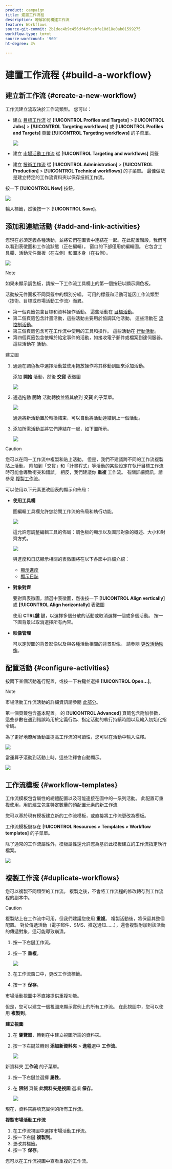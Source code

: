 ```yaml
---
product: campaign
title: 建置工作流程
description: 瞭解如何構建工作流
feature: Workflows
source-git-commit: 2b1dec4b9c456df4dfcebfe10d18e0ab01599275
workflow-type: tm+mt
source-wordcount: '969'
ht-degree: 3%

---
```


# 建置工作流程 {#build-a-workflow}

## 建立新工作流 {#create-a-new-workflow}

工作流建立流取決於工作流類型。 您可以：

* 建立 [目標工作流](#targeting-workflows) 從 **[!UICONTROL Profiles and Targets]** > **[!UICONTROL Jobs]** > **[!UICONTROL Targeting workflows]** 或 **[!UICONTROL Profiles and Targets]** 頁籤 **[!UICONTROL Targeting workflows]** 的子菜單。

   ![](assets/create-targeting-wf.png)

* 建立 [市場活動工作流](#campaign-workflows) 從 **[!UICONTROL Targeting and workflows]** 頁籤

* 建立 [技術工作流](#technical-workflows) 從 **[!UICONTROL Administration]** > **[!UICONTROL Production]** > **[!UICONTROL Technical workflows]** 的子菜單。 最佳做法是建立特定的工作流資料夾以保存技術工作流。

按一下 **[!UICONTROL New]** 按鈕。

![](assets/create_a_wf_icon.png)

輸入標籤，然後按一下 **[!UICONTROL Save]**。

## 添加和連結活動 {#add-and-link-activities}

您現在必須定義各種活動，並將它們在圖表中連結在一起。在此配置階段，我們可以看到表徵圖和工作流狀態（正在編輯）。 窗口的下部僅用於編輯圖。 它包含工具欄、活動元件面板（在左側）和圖本身（在右側）。

![](assets/new-workflow-2.png)

>[!NOTE]
>
>如果未顯示調色板，請按一下工作流工具欄上的第一個按鈕以顯示調色板。

活動按元件面板不同頁籤中的類別分組。 可用的標籤和活動可能因工作流類型（技術、目標或市場活動工作流）而異。

* 第一個頁籤包含目標和資料操作活動。 這些活動在 [目標活動](targeting-activities.md)。
* 第二個頁籤包含計畫活動，這些活動主要用於協調其他活動。 這些活動在 [流控制活動](flow-control-activities.md)。
* 第三個頁籤包含可在工作流中使用的工具和操作。 這些活動在 [行動活動](action-activities.md)。
* 第四個頁籤包含依賴於給定事件的活動，如接收電子郵件或檔案到達伺服器。 這些活動在 [活動](event-activities.md)。

建立圖

1. 通過在調色板中選擇活動並使用拖放操作將其移動到圖來添加活動。

   添加 **開始** 活動，然後 **交貨** 表徵圖

   ![](assets/new-workflow-3.png)

1. 通過拖動 **開始** 活動轉換並將其放到 **交貨** 的子菜單。

   ![](assets/new-workflow-4.png)

   通過將新活動置於轉換結束，可以自動將活動連結到上一個活動。

1. 添加所需活動並將它們連結在一起，如下圖所示。

   ![](assets/new-workflow-5.png)

>[!CAUTION]
>
>您可以在同一工作流中複製和貼上活動。 但是，我們不建議跨不同的工作流複製貼上活動。 附加到「交貨」和「計畫程式」等活動的某些設定在執行目標工作流時可能會導致衝突和錯誤。 相反，我們建議你  **重複** 工作流。 有關詳細資訊，請參見 [複製工作流](#duplicate-workflows)。

可以使用以下元素更改圖表的顯示和佈局：

* **使用工具欄**

   圖編輯工具欄允許您訪問工作流的佈局和執行功能。

   ![](assets/wf-toolbar.png)

   這允許您調整編輯工具的佈局：調色板的顯示以及圖形對象的概述、大小和對齊方式。

   ![](assets/s_user_segmentation_toolbar.png)

   與進度和日誌顯示相關的表徵圖將在以下各節中詳細介紹：

   * [顯示進度](monitor-workflow-execution.md#displaying-progress)
   * [顯示日誌](monitor-workflow-execution.md#displaying-logs)

* **對象對齊**

   要對齊表徵圖，請選中表徵圖，然後按一下 **[!UICONTROL Align vertically]** 或 **[!UICONTROL Align horizontally]** 表徵圖

   使用 **CTRL鍵** 鍵，以選擇多個分散的活動或取消選擇一個或多個活動。 按一下圖背景以取消選擇所有內容。

* **映像管理**

   可以定製圖的背景影像以及與各種活動相關的背景影像。 請參閱 [更改活動映像](change-activity-images.md)。

## 配置活動 {#configure-activities}

按兩下某個活動進行配置，或按一下右鍵並選擇 **[!UICONTROL Open...]**。

>[!NOTE]
>
>市場活動工作流活動的詳細資訊請參閱 [此部分](activities.md)。

第一個頁籤包含基本配置。 的 **[!UICONTROL Advanced]** 頁籤包含附加參數，這些參數在遇到錯誤時用於定義行為、指定活動的執行持續時間以及輸入初始化指令碼。

為了更好地瞭解活動並提高工作流的可讀性，您可以在活動中輸入注釋。

![](assets/example1-comment.png)

當運算子滾動到活動上時，這些注釋會自動顯示。

![](assets/example2-comment.png)


## 工作流模板 {#workflow-templates}

工作流模板包含屬性的總體配置以及可能連接在圖中的一系列活動。 此配置可重複使用，用於建立包含特定數量的預配置元素的新工作流

您可以基於現有模板建立新的工作流模板，或直接將工作流更改為模板。

工作流模板儲存在 **[!UICONTROL Resources > Templates > Workflow templates]** 的子菜單。

除了通常的工作流屬性外，模板屬性還允許您為基於此模板建立的工作流指定執行檔案。

![](assets/wf-template-properties.png)

## 複製工作流 {#duplicate-workflows}

您可以複製不同類型的工作流。 複製之後，不會將工作流程的修改轉存到工作流程的副本中。

>[!CAUTION]
>
>複製貼上在工作流中可用，但我們建議您使用 **重複**。 複製活動後，將保留其整個配置。 對於傳遞活動（電子郵件、SMS、推送通知……），還會複製附加到該活動的傳遞對象，這可能導致崩潰。

1. 按一下右鍵工作流。
1. 按一下 **重複**。

   ![](assets/duplicate-workflows.png)

1. 在工作流窗口中，更改工作流標籤。
1. 按一下 **保存**。

市場活動視圖中不直接提供重複功能。

但是，您可以建立一個視圖來顯示實例上的所有工作流。 在此視圖中，您可以使用 **複製到**。

**建立視圖**

1. 在 **瀏覽器**，轉到在中建立視圖所需的資料夾。
1. 按一下右鍵並轉到 **添加新資料夾** > **進程**&#x200B;選中 **工作流**。

   ![](assets/add-new-folder-workflows.png)

新資料夾 **工作流** 的子菜單。

1. 按一下右鍵並選擇 **屬性**。
1. 在 **限制** 頁籤 **此資料夾是視圖** 選項 **保存**。

   ![](assets/folder-is-a-view.png)

現在，資料夾將填充實例的所有工作流。

**複製市場活動工作流**

1. 在工作流視圖中選擇市場活動工作流。
1. 按一下右鍵 **複製到**。
1. 更改其標籤。
1. 按一下 **保存**。

您可以在工作流視圖中查看重複的工作流。
